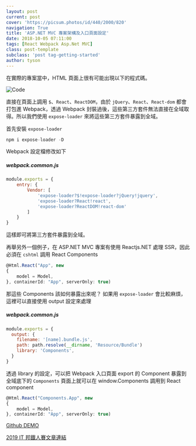 ```yaml
---
layout: post
current: post
cover: 'https://picsum.photos/id/440/2000/820'
navigation: True
title: 'ASP.NET MVC 專案架構及入口頁面設定'
date: 2018-10-05 07:11:00
tags: [React Webpack Asp.Net MVC]
class: post-template
subclass: 'post tag-getting-started'
author: tyson
---
```


在實際的專案當中，HTML 頁面上很有可能出現以下的程式碼。

![Code](https://i.imgur.com/NfISMD8.png)

直接在頁面上調用 `$`、`React`、`ReactDOM`，由於 `jQuery`、`React`、`React-dom` 都會打包進 Webpack，透過 Webpack 封裝過後，這些第三方套件無法直接在全域取得。所以我們使用 `expose-loader` 來將這些第三方套件暴露到全域。

首先安裝 `expose-loader`

```javascript
npm i expose-loader -D
```

Webpack 設定檔修改如下

##### webpack.common.js

```javascript
module.exports = {
    entry: {
        Vendor: [
            'expose-loader?$!expose-loader?jQuery!jquery',
            'expose-loader?React!react',
            'expose-loader?ReactDOM!react-dom'
        ]
    }
}
```

這樣即可將第三方套件暴露到全域。

再舉另外一個例子，在 ASP.NET MVC 專案有使用 Reactjs.NET 處理 SSR，因此必須在 `cshtml` 調用 React Components

```javascript
@Html.React("App", new
{
    model = Model,
}, containerId: "App", serverOnly: true)
```

那這些 Components 該如何暴露出來呢？
如果用 `expose-loader` 會比較麻煩，這裡可以直接使用 output 設定來處理

##### webpack.common.js

```javascript
module.exports = {
  output: {
    filename: '[name].bundle.js',
    path: path.resolve(__dirname, 'Resource/Bundle')
    library: 'Components',
  }
}
```

透過 library 的設定，可以把 Webpack 入口頁面 export 的 Component 暴露到全域底下的 `Components` 頁面上就可以在 window.Components 調用到 React component

```javascript
@Html.React("Components.App", new
{
    model = Model,
}, containerId: "App", serverOnly: true)
```

[Github DEMO](https://github.com/tyson711/Webpack-with-ASP.NET-MVC)

[2019 IT 邦鐵人賽文章連結](https://ithelp.ithome.com.tw/articles/10199438)
